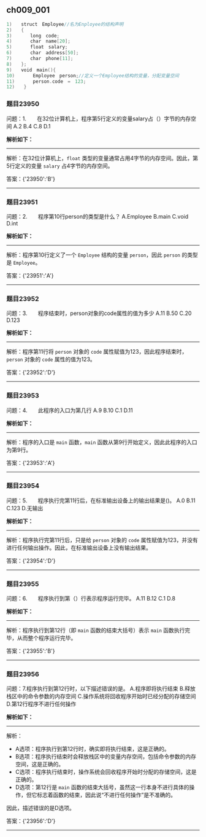 ## ch009_001
``` c++
1)　　struct　Employee//名为Enployee的结构声明
2)　　{
3)　　　　long　code;
4)　　　　char　name[20];
5)　　　　float　salary;
6)　　　　char　address[50];
7)　　　　char　phone[11];
8)　　};
9)　　void　main(){
10)　　　　Employee　person;//定义一个Employee结构的变量，分配变量空间
11)　　　　person.code　=　123;
12)　　}

```
### 题目23950
问题：1.　　在32位计算机上，程序第5行定义的变量salary占（）字节的内存空间
A.2
B.4
C.8
D.1


**解析如下：**

------

解析：在32位计算机上，`float` 类型的变量通常占用4字节的内存空间。因此，第5行定义的变量 `salary` 占4字节的内存空间。

答案：{'23950':'B'}

------

### 题目23951
问题：2.　　程序第10行person的类型是什么？
A.Employee
B.main
C.void
D.int


**解析如下：**

------

解析：程序第10行定义了一个 `Employee` 结构的变量 `person`，因此 `person` 的类型是 `Employee`。

答案：{'23951':'A'}

------

### 题目23952
问题：3.　　程序结束时，person对象的code属性的值为多少
A.11
B.50
C.20
D.123


**解析如下：**

------

解析：程序第11行将 `person` 对象的 `code` 属性赋值为123，因此程序结束时，`person` 对象的 `code` 属性的值为123。

答案：{'23952':'D'}

------

### 题目23953
问题：4.　　此程序的入口为第几行
A.9
B.10
C.1
D.11


**解析如下：**

------

解析：程序的入口是 `main` 函数，`main` 函数从第9行开始定义，因此此程序的入口为第9行。

答案：{'23953':'A'}

------

### 题目23954
问题：5.　　程序执行完第11行后，在标准输出设备上的输出结果是()。
A.0
B.11
C.123
D.无输出


**解析如下：**

------

解析：程序执行完第11行后，只是给 `person` 对象的 `code` 属性赋值为123，并没有进行任何输出操作。因此，在标准输出设备上没有输出结果。

答案：{'23954':'D'}

------

### 题目23955
问题：6.　　程序执行到第（）行表示程序运行完毕。
A.11
B.12
C.1
D.8


**解析如下：**

------

解析：程序执行到第12行（即 `main` 函数的结束大括号）表示 `main` 函数执行完毕，从而整个程序运行完毕。

答案：{'23955':'B'}

------

### 题目23956
问题：7.程序执行到第12行时，以下描述错误的是。
A.程序即将执行结束
B.释放栈区中的命令参数的内存空间
C.操作系统将回收程序开始时已经分配的存储空间
D.第12行程序不进行任何操作


**解析如下：**

------

解析：
- A选项：程序执行到第12行时，确实即将执行结束，这是正确的。
- B选项：程序执行结束时会释放栈区中的变量内存空间，包括命令参数的内存空间，这是正确的。
- C选项：程序执行结束时，操作系统会回收程序开始时分配的存储空间，这是正确的。
- D选项：第12行是 `main` 函数的结束大括号，虽然这一行本身不进行具体的操作，但它标志着函数的结束，因此说“不进行任何操作”是不准确的。

因此，描述错误的是D选项。

答案：{'23956':'D'}

------

